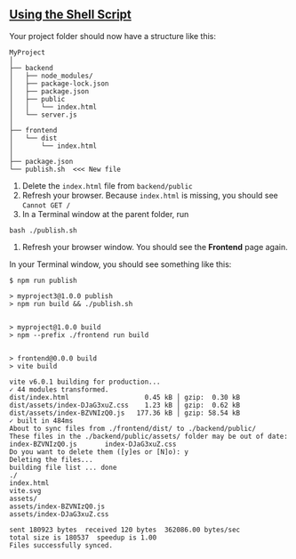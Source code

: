 <!-- Using the shell Script -->
<section
  id="using-the-shell-script"
  aria-labelledby="using-the-shell-script"
  data-item="Using the Shell Script"
>
  <h2><a href="#using-the-shell-script">Using the Shell Script</a></h2>
  

Your project folder should now have a structure like this:
```bash-#
MyProject
│
├── backend
│   ├── node_modules/
│   ├── package-lock.json
│   ├── package.json
│   ├── public
│   │   └── index.html
│   └── server.js
│   
├── frontend
│   └── dist
│       └── index.html
│   
├── package.json
└── publish.sh  <<< New file
```

1. Delete the `index.html` file from `backend/public`
2. Refresh your browser. Because `index.html` is missing, you should see `Cannot GET /`
3. In a Terminal window at the parent folder, run
```bash-w
bash ./publish.sh
```

1. Refresh your browser window. You should see the **Frontend** page again.

In your Terminal window, you should see something like this:

```bash-#
$ npm run publish

> myproject3@1.0.0 publish
> npm run build && ./publish.sh


> myproject@1.0.0 build
> npm --prefix ./frontend run build


> frontend@0.0.0 build
> vite build

vite v6.0.1 building for production...
✓ 44 modules transformed.
dist/index.html                   0.45 kB │ gzip:  0.30 kB
dist/assets/index-DJaG3xuZ.css    1.23 kB │ gzip:  0.62 kB
dist/assets/index-BZVNIzQ0.js   177.36 kB │ gzip: 58.54 kB
✓ built in 484ms
About to sync files from ./frontend/dist/ to ./backend/public/
These files in the ./backend/public/assets/ folder may be out of date:
index-BZVNIzQ0.js       index-DJaG3xuZ.css
Do you want to delete them ([y]es or [N]o): y
Deleting the files...
building file list ... done
./
index.html
vite.svg
assets/
assets/index-BZVNIzQ0.js
assets/index-DJaG3xuZ.css

sent 180923 bytes  received 120 bytes  362086.00 bytes/sec
total size is 180537  speedup is 1.00
Files successfully synced.
```

</section>
